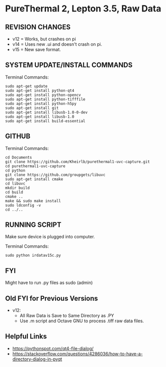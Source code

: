 ﻿# PureThermal 2, Lepton 3.5, Raw Data

## REVISION CHANGES

- v12 = Works, but crashes on pi
- v14 = Uses new .ui and doesn't crash on pi.
- v15 = New save format.

## SYSTEM UPDATE/INSTALL COMMANDS

Terminal Commands:

	sudo apt-get update
	sudo apt-get install python-qt4
	sudo apt-get install python-opencv
	sudo apt-get install python-tifffile 
	sudo apt-get install python-h5py
	sudo apt-get install git
	sudo apt-get install libusb-1.0-0-dev
	sudo apt-get install libusb-1.0
	sudo apt-get install build-essential

## GITHUB

Terminal Commands:

	cd Documents
	git clone https://github.com/Kheirlb/purethermal1-uvc-capture.git
	cd purethermal1-uvc-capture
	cd python
	git clone https://github.com/groupgets/libuvc
	sudo apt-get install cmake
	cd libuvc
	mkdir build
	cd build
	cmake ..
	make && sudo make install
	sudo ldconfig -v
	cd ../..

## RUNNING SCRIPT

Make sure device is plugged into computer.

Terminal Commands:

	sudo python irdatav15c.py

## FYI

Might have to run .py files as sudo (admin)

## Old FYI for Previous Versions

- v12:
	- All Raw Data is Save to Same Directory as .PY
	- Use .m script and Octave GNU to process .tiff raw data files.

## Helpful Links

- https://pythonspot.com/qt4-file-dialog/
- https://stackoverflow.com/questions/4286036/how-to-have-a-directory-dialog-in-pyqt
